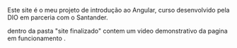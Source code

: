 Este site é o meu projeto de introdução ao Angular, curso desenvolvido pela DIO em parceria com o Santander.

dentro da pasta "site finalizado" contem um video demonstrativo da pagina em funcionamento .